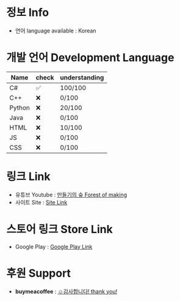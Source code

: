 # 정보 Info
- 언어 language available : Korean

# 개발 언어 Development Language
| Name | check | understanding |
| --- | --- | ----------- |
| C# | ✅ | 100/100 |
| C++ | ❌ | 0/100 |
| Python | ❌ | 20/100 |
| Java | ❌ | 0/100 |
| HTML | ❌ | 10/100 |
| JS | ❌ | 0/100 |
| CSS | ❌ | 0/100 |

# 링크 Link
- 유튜브 Youtube : [만들기의 숲 Forest of making](https://www.youtube.com/@fom_)
- 사이트 Site : [Site Link](https://sites.google.com/view/errorwebsites)

# 스토어 링크 Store Link
- Google Play : [Google Play Link](https://play.google.com/store/apps/dev?id=6394503389498681645)

# 후원 Support
- **buymeacoffee** : [☺️감사합니다! thank you!](https://www.buymeacoffee.com/goup.fom)

